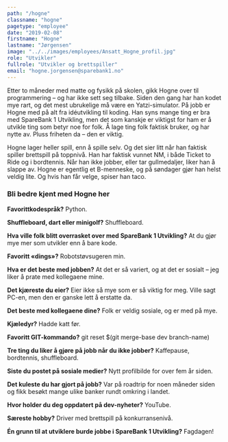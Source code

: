 ```yaml
---
path: "/hogne"
classname: "hogne"
pagetype: "employee"
date: "2019-02-08"
firstname: "Hogne"
lastname: "Jørgensen"
image: "../../images/employees/Ansatt_Hogne_profil.jpg"
role: "Utvikler"
fullrole: "Utvikler og brettspiller"
email: "hogne.jorgensen@sparebank1.no"
---
```


Etter to måneder med matte og fysikk på skolen, gikk Hogne over til programmering – og har ikke sett seg tilbake. Siden den gang har han kodet mye rart, og det mest ubrukelige må være en Yatzi-simulator. På jobb er Hogne med på alt fra idéutvikling til koding. Han syns mange ting er bra med SpareBank 1 Utvikling, men det som kanskje er viktigst for ham er å utvikle ting som betyr noe for folk. Å lage ting folk faktisk bruker, og har nytte av. Pluss friheten da – den er viktig. 

Hogne lager heller spill, enn å spille selv. Og det sier litt når han faktisk spiller brettspill på toppnivå. Han har faktisk vunnet NM, i både Ticket to Ride og i bordtennis. Når han ikke jobber, eller tar gullmedaljer, liker han å slappe av. Hogne er egentlig et B-menneske, og på søndager gjør han helst veldig lite. Og hvis han får velge, spiser han taco. 

### Bli bedre kjent med Hogne her

<div class="info-content__questions">

**Favorittkodespråk?**
Python.

**Shuffleboard, dart eller minigolf?**
Shuffleboard.

**Hva ville folk blitt overrasket over med SpareBank 1 Utvikling?**
At du gjør mye mer som utvikler enn å bare kode.

**Favoritt «dings»?**
Robotstøvsugeren min.

**Hva er det beste med jobben?**
At det er så variert, og at det er sosialt – jeg liker å prate med kollegaene mine.

**Det kjæreste du eier?**
Eier ikke så mye som er så viktig for meg. Ville sagt PC-en, men den er ganske lett å erstatte da.

**Det beste med kollegaene dine?**
Folk er veldig sosiale, og er med på mye. 

**Kjæledyr?**
Hadde katt før.

**Favoritt GIT-kommando?**
git reset $(git merge-base dev branch-name)

**Tre ting du liker å gjøre på jobb når du ikke jobber?**
Kaffepause, bordtennis, shuffleboard.

**Siste du postet på sosiale medier?**
Nytt profilbilde for over fem år siden.

**Det kuleste du har gjort på jobb?**
Var på roadtrip for noen måneder siden og fikk besøkt mange ulike banker rundt omkring i landet.

**Hvor holder du deg oppdatert på dev-nyheter?**
YouTube.

**Særeste hobby?**
Driver med brettspill på konkurransenivå.

**Én grunn til at utviklere burde jobbe i SpareBank 1 Utvikling?**
Fagdagen!

</div>